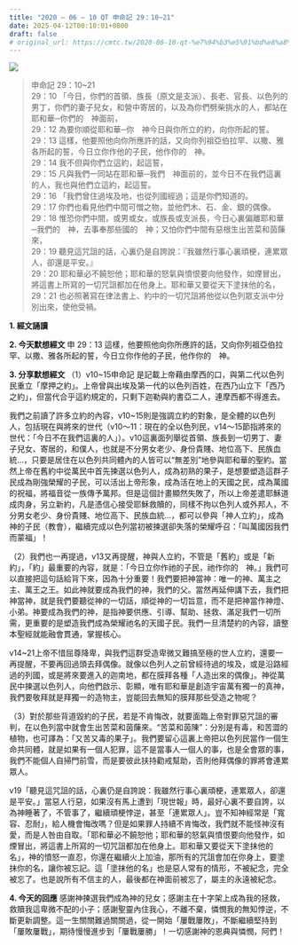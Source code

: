```yaml
---
title: "2020 – 06 – 10 QT 申命記 29：10~21"
date: 2025-04-12T00:10:01+0800
draft: false
# original_url: https://cmtc.tw/2020-06-10-qt-%e7%94%b3%e5%91%bd%e8%a8%98-29%ef%bc%9a1021
---
```


![](/images/qt.jpg)
> 申命記 29：10\~21  
> 29：10 「今日，你們的首領、族長（原文是支派）、長老、官長、以色列的男丁，你們的妻子兒女，和營中寄居的，以及為你們劈柴挑水的人，都站在耶和華─你們的　神面前，  
> 29：12 為要你順從耶和華─你　神今日與你所立的約，向你所起的誓。  
> 29：13 這樣，他要照他向你所應許的話，又向你列祖亞伯拉罕、以撒、雅各所起的誓，今日立你作他的子民，他作你的　神。  
> 29：14 我不但與你們立這約，起這誓，  
> 29：15 凡與我們一同站在耶和華─我們　神面前的，並今日不在我們這裏的人，我也與他們立這約，起這誓。  
> 29：16 「我們曾住過埃及地，也從列國經過；這是你們知道的。  
> 29：17 你們也看見他們中間可憎之物，並他們木、石、金、銀的偶像。  
> 29：18 惟恐你們中間，或男或女，或族長或支派長，今日心裏偏離耶和華─我們的　神，去事奉那些國的　神；又怕你們中間有惡根生出苦菜和茵蔯來，  
> 29：19 聽見這咒詛的話，心裏仍是自誇說：『我雖然行事心裏頑梗，連累眾人，卻還是平安。』  
> 29：20 耶和華必不饒恕他；耶和華的怒氣與憤恨要向他發作，如煙冒出，將這書上所寫的一切咒詛都加在他身上。耶和華又要從天下塗抹他的名，  
> 29：21 也必照著寫在律法書上、約中的一切咒詛將他從以色列眾支派中分別出來，使他受禍。

**1. 經文誦讀**

**2.  今天默想經文**
申 29：13 這樣，他要照他向你所應許的話，又向你列祖亞伯拉罕、以撒、雅各所起的誓，今日立你作他的子民，他作你的　神。

**3. 分享默想經文**
（1）v10\~15申命記 是記載上帝藉由摩西的口，與第二代以色列民重立「摩押之約」。上帝曾與出埃及第一代的以色列百姓，在西乃山立下「西乃之約」，但當代合乎這約規定的，只剩下迦勒與約書亞二人，連摩西都不得進去。

我們之前讀了許多立約的內容，v10\~15則是強調立約的對象，是全體的以色列人，包括現在與將來的世代（v10～11：現在的全以色列民，v14～15節指將來的世代：「今日不在我們這裏的人」）。v10這裏面列舉從首領、族長到一切男丁、妻子兒女、寄居的，和僕人，也就是不分男女老少、身份貴賤、地位高下、民族血統…，只要是居住在以色列共同體內的人皆可以“無差別”地參與耶和華的聖約。當然上帝在舊約中從萬民中首先揀選以色列人，成為初熟的果子，是想要塑造這群子民成為剛強榮耀的子民，可以活出上帝形象，成為活在地上的天國之民，成為萬國的祝福，將福音從一族傳予萬邦。但是這個計畫顯然失敗了，所以上帝差遣耶穌道成肉身，另立新約，凡是憑信心接受耶穌救贖的，同樣不拘以色列人或外邦人，不分男女老少、身份貴賤、地位高下、民族血統…，都可以參與「神人立約」，成為神的子民（教會），繼續完成以色列當初被揀選卻失落的榮耀呼召：「叫萬國因我們而蒙福」！

（2）我們也一再提過，v13又再提醒，神與人立約，不管是「舊約」或是「新約」，「約」最重要的內容，就是：「今日立你作祂的子民，祂作你的　神。」我們可以直接把這句話給背下來，因為十分重要！我們要把神當神：唯一的神、萬主之主、萬王之王。如此神就要成為我們的神，我們的父。當然再延伸講下去，我們把神當神，就是我們要聽從神的一切話，順從神的一切旨意，而不是把神當作神燈、小弟。神要成為我們的神，是指神要供應、引導、幫助、拯救、滿足我們一切所需，更重要的是塑造我們成為榮耀祂名的天國子民。我們一旦清楚約的內容，讀整本聖經就能融會貫通，掌握核心。

v14\~21上帝不惜屈尊降卑，與我們這群受造卑微又難搞至極的世人立約，還要一再提醒，不要再回過頭去拜偶像。就像以色列人之前曾經待過的埃及，或是沿路經過的列國，或是將來要進入的迦南地，都在膜拜各種「人造出來的偶像」。神從萬民中揀選以色列人，向他們啟示、彰顯，唯有耶和華是創造宇宙萬有獨一的真神，我們要敬拜就是拜獨一的造物主，豈能回去無知的膜拜那些受造之物呢？

（3）對於那些背道毀約的子民，若是不肯悔改，就要面臨上帝對罪惡咒詛的審判，在以色列當中就會生出苦菜和茵蔯來。“苦菜和茵陳”：分別是有毒，和苦澀的植物，也可譯為：「又苦又毒的果子」。我們要留心這裏上帝把以色列民當作一個生命共同體，就是如果有一個人犯罪，這不是當事人一個人的事，也是全會眾的事，我們不能個人自掃門前雪，而是要彼此扶持勸戒幫助，否則他拜偶像的罪將會連累眾人。

v19「聽見這咒詛的話，心裏仍是自誇說：我雖然行事心裏頑梗，連累眾人，卻還是平安。」當惡人行惡，如果沒有馬上遭到「現世報」時，最好心裏不要自誇，以為神睡著了，不管事了，繼續頑梗悖逆，甚至「連累眾人」。豈不知神經常是「寬容、忍耐」，給人機會悔改嗎？但是如果罪人持續不肯悔改，我們就不能怪神沒有愛，而是人咎由自取。「耶和華必不饒恕他；耶和華的怒氣與憤恨要向他發作，如煙冒出，將這書上所寫的一切咒詛都加在他身上。耶和華又要從天下塗抹他的名」，神的憤怒一直忍，你還在繼續火上加油，那所有的咒詛會加在你身上，要塗抹你的名，讓你被忘記。這「塗抹他的名」也是惡人常有的情形，不被紀念，完全被忘了。也是說所有不信主的人，最後都在神面前被忘了，屬主的永遠被紀念。

**4. 今天的回應**
感謝神揀選我們成為神的兒女；感謝主在十字架上成為我的拯救，救贖我這卑微不配的小子；感謝聖靈內住我心，不離不棄，憐憫我的無知悖逆，不斷更新調整。這一生關關難過關關過，從一開始「屢戰屢敗」，不斷繼續堅持到「屢敗屢戰」，期待慢慢進步到「屢戰屢勝」！一切感謝神的恩典與憐憫，阿們！
